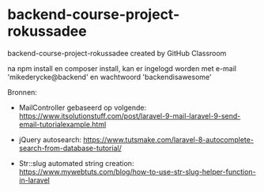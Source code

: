 # backend-course-project-rokussadee
backend-course-project-rokussadee created by GitHub Classroom

na npm install en composer install, kan er ingelogd worden met e-mail 'mikederycke@backend' en wachtwoord 'backendisawesome'

Bronnen:
- MailController gebaseerd op volgende:
https://www.itsolutionstuff.com/post/laravel-9-mail-laravel-9-send-email-tutorialexample.html

- jQuery autosearch:
https://www.tutsmake.com/laravel-8-autocomplete-search-from-database-tutorial/ 

- Str::slug automated string creation:
https://www.mywebtuts.com/blog/how-to-use-str-slug-helper-function-in-laravel

